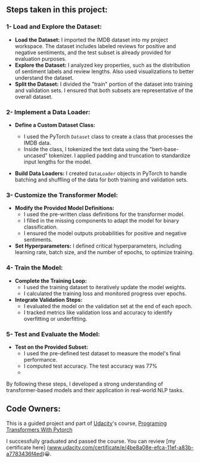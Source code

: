 ## Steps taken in this project:

### 1- Load and Explore the Dataset:
- **Load the Dataset:** I imported the IMDB dataset into my project workspace. The dataset includes labeled reviews for positive and negative sentiments, and the test subset is already provided for evaluation purposes.
- **Explore the Dataset:** I analyzed key properties, such as the distribution of sentiment labels and review lengths. Also used visualizations to better understand the dataset.
- **Split the Dataset:** I divided the "train" portion of the dataset into training and validation sets. I ensured that both subsets are representative of the overall dataset.

### 2- Implement a Data Loader:
- **Define a Custom Dataset Class:**
  - I used the PyTorch `Dataset` class to create a class that processes the IMDB data.
  - Inside the class, I tokenized the text data using the "bert-base-uncased" tokenizer. I applied padding and truncation to standardize input lengths for the model.
    
- **Build Data Loaders:**
I created `DataLoader` objects in PyTorch to handle batching and shuffling of the data for both training and validation sets.

### 3- Customize the Transformer Model:
- **Modify the Provided Model Definitions:**
  - I used the pre-written class definitions for the transformer model.
  - I filled in the missing components to adapt the model for binary classification.
  - I ensured the model outputs probabilities for positive and negative sentiments.
- **Set Hyperparameters:** I defined critical hyperparameters, including learning rate, batch size, and the number of epochs, to optimize training.

### 4- Train the Model:
- **Complete the Training Loop:**
  - I used the training dataset to iteratively update the model weights.
  - I calculated the training loss and monitored progress over epochs. 
- **Integrate Validation Steps:**
  - I evaluated the model on the validation set at the end of each epoch.
  - I tracked metrics like validation loss and accuracy to identify overfitting or underfitting. 

### 5- Test and Evaluate the Model:

- **Test on the Provided Subset:**
    - I used the pre-defined test dataset to measure the model's final performance.
    - I computed test accuracy. The test accuracy was 77%
    - 
By following these steps, I developed a strong understanding of transformer-based models and their application in real-world NLP tasks.

## Code Owners:
This is a guided project and part of [Udacity](https://www.udacity.com/dashboard)'s course, [Programing Transformers With Pytorch](https://learn.udacity.com/paid-courses/cd13758/lessons/f8eebe7a-536e-4e6e-887a-e178e16fc69f/concepts/6b099a04-620f-47d3-bda6-91767957be31?_gl=1*1cvwsrr*_gcl_aw*R0NMLjE3NDUxMDQ1OTYuQ2p3S0NBandrNDNBQmhCSUVpd0F2dk1FQnpZSzU0NU8wWFNDZ2JWTTIwbHdMRDNLNGR5MEpOaTNJdEZnVmkwV0NIaWJnSWZ2ZFFEWVZSb0N6XzBRQXZEX0J3RQ..*_gcl_au*MTAxMjY1ODUzOS4xNzQyNzU5NTA1*_ga*MTIzOTg3Njc0OS4xNzI3MDUzMzI1*_ga_CF22GKVCFK*MTc0NTI4NzU5My4xMTcuMS4xNzQ1Mjg3NjE4LjM1LjAuMA..&lesson_tab=lesson)

I successfully graduated and passed the course. You can review [my certificate here] (www.udacity.com/certificate/e/4be8a08e-efca-11ef-a83b-a7783436f4ed)😀.
